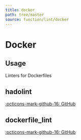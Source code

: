 ```yaml
---
title: docker
path: tree/master
source: function/lint/docker
---
```


# Docker

## Usage

Linters for Dockerfiles

## hadolint

[:octicons-mark-github-16: GitHub](https://github.com/hadolint/hadolint)

## dockerfile_lint

[:octicons-mark-github-16: GitHub](https://github.com/projectatomic/dockerfile_lint)
